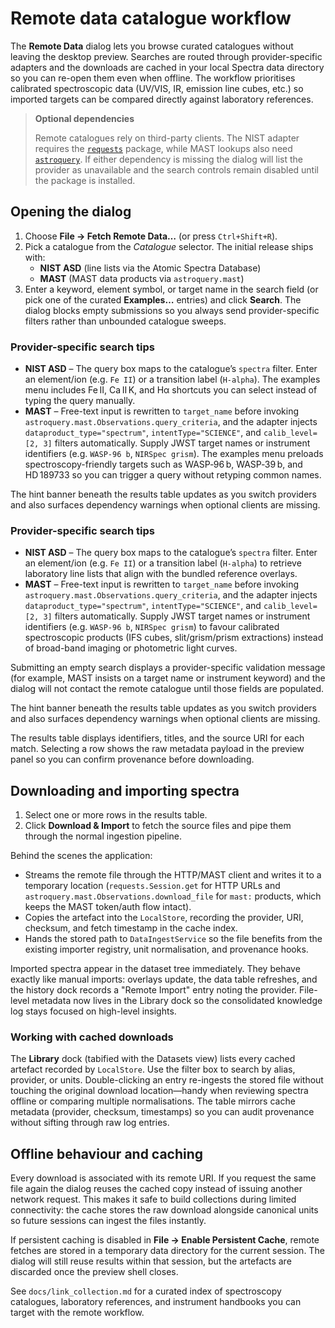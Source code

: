 # Remote data catalogue workflow

The **Remote Data** dialog lets you browse curated catalogues without leaving the
desktop preview. Searches are routed through provider-specific adapters and the
downloads are cached in your local Spectra data directory so you can re-open
them even when offline. The workflow prioritises calibrated spectroscopic data
(UV/VIS, IR, emission line cubes, etc.) so imported targets can be compared
directly against laboratory references.

> **Optional dependencies**
>
> Remote catalogues rely on third-party clients. The NIST adapter requires the
> [`requests`](https://docs.python-requests.org/) package, while MAST lookups
> also need [`astroquery`](https://astroquery.readthedocs.io/). If either
> dependency is missing the dialog will list the provider as unavailable and the
> search controls remain disabled until the package is installed.

## Opening the dialog

1. Choose **File → Fetch Remote Data…** (or press `Ctrl+Shift+R`).
2. Pick a catalogue from the *Catalogue* selector. The initial release ships
   with:
   - **NIST ASD** (line lists via the Atomic Spectra Database)
   - **MAST** (MAST data products via `astroquery.mast`)
3. Enter a keyword, element symbol, or target name in the search field (or pick
   one of the curated **Examples…** entries) and click **Search**. The dialog
   blocks empty submissions so you always send provider-specific filters rather
   than unbounded catalogue sweeps.

### Provider-specific search tips

- **NIST ASD** – The query box maps to the catalogue’s `spectra` filter. Enter
  an element/ion (e.g. `Fe II`) or a transition label (`H-alpha`). The examples
  menu includes Fe II, Ca II K, and Hα shortcuts you can select instead of
  typing the query manually.
- **MAST** – Free-text input is rewritten to `target_name` before invoking
  `astroquery.mast.Observations.query_criteria`, and the adapter injects
  `dataproduct_type="spectrum"`, `intentType="SCIENCE"`, and
  `calib_level=[2, 3]` filters automatically. Supply JWST target names or
  instrument identifiers (e.g. `WASP-96 b`, `NIRSpec grism`). The examples menu
  preloads spectroscopy-friendly targets such as WASP‑96 b, WASP‑39 b, and
  HD 189733 so you can trigger a query without retyping common names.

The hint banner beneath the results table updates as you switch providers and
also surfaces dependency warnings when optional clients are missing.

### Provider-specific search tips

- **NIST ASD** – The query box maps to the catalogue’s `spectra` filter. Enter
  an element/ion (e.g. `Fe II`) or a transition label (`H-alpha`) to retrieve
  laboratory line lists that align with the bundled reference overlays.
- **MAST** – Free-text input is rewritten to `target_name` before invoking
  `astroquery.mast.Observations.query_criteria`, and the adapter injects
  `dataproduct_type="spectrum"`, `intentType="SCIENCE"`, and
  `calib_level=[2, 3]` filters automatically. Supply JWST target names or
  instrument identifiers (e.g. `WASP-96 b`, `NIRSpec grism`) to favour
  calibrated spectroscopic products (IFS cubes, slit/grism/prism extractions)
  instead of broad-band imaging or photometric light curves.

Submitting an empty search displays a provider-specific validation message (for
example, MAST insists on a target name or instrument keyword) and the dialog
will not contact the remote catalogue until those fields are populated.

The hint banner beneath the results table updates as you switch providers and
also surfaces dependency warnings when optional clients are missing.

The results table displays identifiers, titles, and the source URI for each
match. Selecting a row shows the raw metadata payload in the preview panel so
you can confirm provenance before downloading.

## Downloading and importing spectra

1. Select one or more rows in the results table.
2. Click **Download & Import** to fetch the source files and pipe them through
   the normal ingestion pipeline.

Behind the scenes the application:

* Streams the remote file through the HTTP/MAST client and writes it to a
  temporary location (`requests.Session.get` for HTTP URLs and
  `astroquery.mast.Observations.download_file` for `mast:` products, which keeps
  the MAST token/auth flow intact).
* Copies the artefact into the `LocalStore`, recording the provider, URI,
  checksum, and fetch timestamp in the cache index.
* Hands the stored path to `DataIngestService` so the file benefits from the
  existing importer registry, unit normalisation, and provenance hooks.

Imported spectra appear in the dataset tree immediately. They behave exactly
like manual imports: overlays update, the data table refreshes, and the history
dock records a "Remote Import" entry noting the provider. File-level metadata
now lives in the Library dock so the consolidated knowledge log stays focused
on high-level insights.

### Working with cached downloads

The **Library** dock (tabified with the Datasets view) lists every cached
artefact recorded by `LocalStore`. Use the filter box to search by alias,
provider, or units. Double-clicking an entry re-ingests the stored file without
touching the original download location—handy when reviewing spectra offline or
comparing multiple normalisations. The table mirrors cache metadata (provider,
checksum, timestamps) so you can audit provenance without sifting through raw
log entries.

## Offline behaviour and caching

Every download is associated with its remote URI. If you request the same file
again the dialog reuses the cached copy instead of issuing another network
request. This makes it safe to build collections during limited connectivity:
the cache stores the raw download alongside canonical units so future sessions
can ingest the files instantly.

If persistent caching is disabled in **File → Enable Persistent Cache**, remote
fetches are stored in a temporary data directory for the current session. The
dialog will still reuse results within that session, but the artefacts are
discarded once the preview shell closes.

See `docs/link_collection.md` for a curated index of spectroscopy catalogues,
laboratory references, and instrument handbooks you can target with the remote
workflow.

